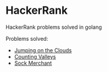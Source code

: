 # HackerRank
HackerRank problems solved in golang

Problems solved:
- [Jumping on the Clouds](http://hr.gs/efaabf)
- [Counting Valleys](http://hr.gs/3rtx)
- [Sock Merchant](http://hr.gs/eabbdd)
